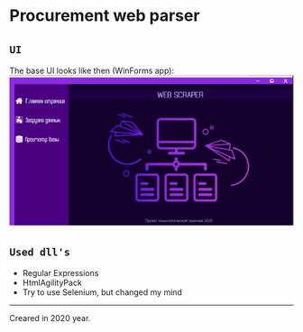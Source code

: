 # Procurement web parser

## `UI`

The base UI looks like then (WinForms app):
![1701456164148](image/readme/1701456164148.png)

## `Used dll's`

- Regular Expressions
- HtmlAgilityPack
- Try to use Selenium, but changed my mind

---

Creared in 2020 year.
